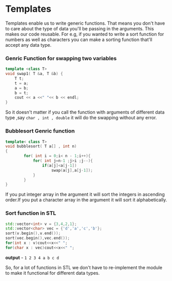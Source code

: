 # Templates 
  
  Templates enable us to write generic functions. That means you don't have to care about the type of data you'll be passing in the arguments. This makes our code reusable. For e.g,  if you wanted to write a sort function for numbers as well as characters you can make a sorting function that'll accept any data type.

### Genric Function for swapping two variables 

```c++
template <class T> 
void swap1( T &a, T &b) {
    T t;
    t = a;
    a = b;
    b = t;
    cout << a <<" "<< b << endl;
}
```

So it doesn't matter if you call the function with arguments of different data type ,say `char , int , double` it will do the swapping without any error.

### Bubblesort Genric function

```c++
template< class T>
void bubblesort( T a[] , int n)
{
        for( int i = 0;i< n - 1;i++){
            for( int j=n-1 ;j>i ;j--){
                if(a[j]<a[j-1])
                    swap(a[j],a[j-1]);
            }
        }
}
```
If you put integer array in the argument it will sort the integers in ascending order.If you put a character array in the argument it will sort it alphabetically.

### Sort function in STL

```c++
std::vector<int> v = {3,4,2,1};
std::vector<char> vec = {'d','a','c','b'};
sort(v.begin(),v.end());
sort(vec.begin(),vec.end());
for(int x : v)cout<<x<<" ";
for(char x : vec)cout<<x<<" ";
```

__output__ - `1 2 3 4 a b c d`

So, for a lot of functions in STL we don't have to re-implement the module to make it functional for different data types. 
